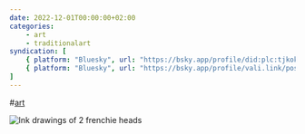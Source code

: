 ```yaml
---
date: 2022-12-01T00:00:00+02:00
categories:
    - art
    - traditionalart
syndication: [
    { platform: "Bluesky", url: "https://bsky.app/profile/did:plc:tjkokzqdnfzzlaxdjjzzzi5b/post/3kaae3zedsu27", hidden: true },
    { platform: "Bluesky", url: "https://bsky.app/profile/vali.link/post/3kaae3zedsu27" }
]
---
```

#<a href="/categories/art" class="p-category">art</a>

<img class="u-featured" src="/posts/2022-12-01_0000/frenchie faces.jpg" alt="Ink drawings of 2 frenchie heads" loading="lazy">
